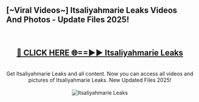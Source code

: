 <h2>[~Viral Videos~] Itsaliyahmarie Leaks Videos And Photos - Update Files 2025!</h2>
<br>
<div align="center">
<h2><a href="https://top-ai-tools.click/QrbHav" rel="nofollow">🔴 CLICK HERE 🌐==►► Itsaliyahmarie Leaks</a></h2>
<br>
Get Itsaliyahmarie Leaks and all content. Now you can access all videos and pictures of Itsaliyahmarie Leaks. New Updated Files 2025!
<br>
<br>
<a href="https://top-ai-tools.click/QrbHav" rel="nofollow" data-target="animated-image.originalLink"><img src="https://i.ibb.co.com/WyWwxjT/player-gif2.gif" alt="Itsaliyahmarie Leaks" style="max-width: 100%; display: inline-block;" data-target="animated-image.originalImage"></a>
</div>
<br>
